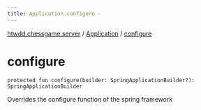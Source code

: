 ```yaml
---
title: Application.configure - 
---
```


[htwdd.chessgame.server](../index.html) / [Application](index.html) / [configure](./configure.html)

# configure

`protected fun configure(builder: SpringApplicationBuilder?): SpringApplicationBuilder`

Overrides the configure function of the spring framework

